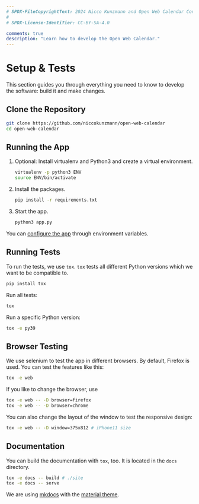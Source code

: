 ```yaml
---
# SPDX-FileCopyrightText: 2024 Nicco Kunzmann and Open Web Calendar Contributors <https://open-web-calendar.quelltext.eu/>
#
# SPDX-License-Identifier: CC-BY-SA-4.0

comments: true
description: "Learn how to develop the Open Web Calendar."
---
```


# Setup & Tests

This section guides you through everything you need to know to develop the
software: build it and make changes.

## Clone the Repository

```sh
git clone https://github.com/niccokunzmann/open-web-calendar
cd open-web-calendar
```

## Running the App

1. Optional: Install virtualenv and Python3 and create a virtual environment.

    ```sh
    virtualenv -p python3 ENV
    source ENV/bin/activate
    ```

2. Install the packages.

    ```sh
    pip install -r requirements.txt
    ```

3. Start the app.

    ```sh
    python3 app.py
    ```

You can [configure the app](../../host/configure) through environment variables.

## Running Tests

To run the tests, we use `tox`.
`tox` tests all different Python versions which we want to
be compatible to.

```sh
pip install tox
```

Run all tests:

```sh
tox
```

Run a specific Python version:

```sh
tox -e py39
```

## Browser Testing

We use selenium to test the app in different browsers.
By default, Firefox is used.
You can test the features like this:

```sh
tox -e web
```

If you like to change the browser, use

```sh
tox -e web -- -D browser=firefox
tox -e web -- -D browser=chrome
```

You can also change the layout of the window to test the responsive design:

```sh
tox -e web -- -D window=375x812 # iPhone11 size
```

## Documentation

You can build the documentation with `tox`, too.
It is located in the `docs` directory.

```sh
tox -e docs -- build # ./site
tox -e docs -- serve
```

We are using [mkdocs] with the [material theme](https://squidfunk.github.io/mkdocs-material/).

[web]: https://open-web-calendar.hosted.quelltext.eu/
[mkdocs]: https://www.mkdocs.org
